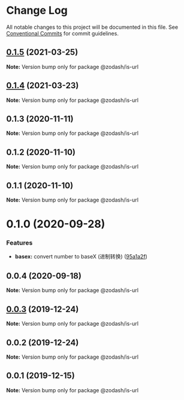 # Change Log

All notable changes to this project will be documented in this file.
See [Conventional Commits](https://conventionalcommits.org) for commit guidelines.

## [0.1.5](https://github.com/zcorky/zodash/compare/@zodash/is-url@0.1.4...@zodash/is-url@0.1.5) (2021-03-25)

**Note:** Version bump only for package @zodash/is-url





## [0.1.4](https://github.com/zcorky/zodash/compare/@zodash/is-url@0.1.3...@zodash/is-url@0.1.4) (2021-03-23)

**Note:** Version bump only for package @zodash/is-url





## 0.1.3 (2020-11-11)

**Note:** Version bump only for package @zodash/is-url





## 0.1.2 (2020-11-10)

**Note:** Version bump only for package @zodash/is-url





## 0.1.1 (2020-11-10)

**Note:** Version bump only for package @zodash/is-url





# 0.1.0 (2020-09-28)


### Features

* **basex:** convert number to baseX (进制转换) ([95a1a2f](https://github.com/zcorky/zodash/commit/95a1a2f361d73de5caa3b8e297c1643e97e40983))





## 0.0.4 (2020-09-18)

**Note:** Version bump only for package @zodash/is-url





## [0.0.3](https://github.com/zcorky/zodash/compare/@zodash/is-url@0.0.2...@zodash/is-url@0.0.3) (2019-12-24)

**Note:** Version bump only for package @zodash/is-url





## 0.0.2 (2019-12-24)

**Note:** Version bump only for package @zodash/is-url





## 0.0.1 (2019-12-15)

**Note:** Version bump only for package @zodash/is-url
